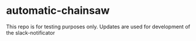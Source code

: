 # automatic-chainsaw

This repo is for testing purposes only. Updates are used for development of the slack-notificator
